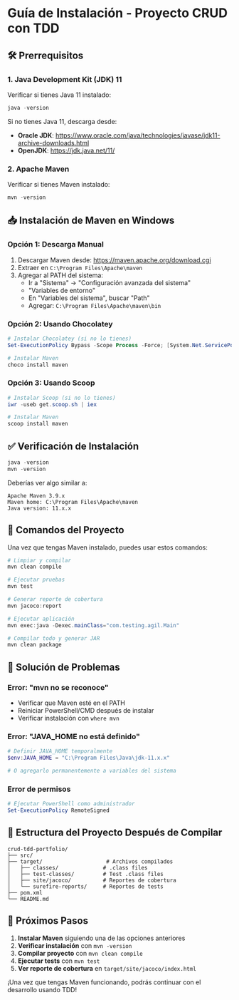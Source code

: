 # Guía de Instalación - Proyecto CRUD con TDD

## 🛠️ Prerrequisitos

### 1. Java Development Kit (JDK) 11
Verificar si tienes Java 11 instalado:
```powershell
java -version
```

Si no tienes Java 11, descarga desde:
- **Oracle JDK**: https://www.oracle.com/java/technologies/javase/jdk11-archive-downloads.html
- **OpenJDK**: https://jdk.java.net/11/

### 2. Apache Maven
Verificar si tienes Maven instalado:
```powershell
mvn -version
```

## 📥 Instalación de Maven en Windows

### Opción 1: Descarga Manual
1. Descargar Maven desde: https://maven.apache.org/download.cgi
2. Extraer en `C:\Program Files\Apache\maven`
3. Agregar al PATH del sistema:
   - Ir a "Sistema" → "Configuración avanzada del sistema"
   - "Variables de entorno"
   - En "Variables del sistema", buscar "Path"
   - Agregar: `C:\Program Files\Apache\maven\bin`

### Opción 2: Usando Chocolatey
```powershell
# Instalar Chocolatey (si no lo tienes)
Set-ExecutionPolicy Bypass -Scope Process -Force; [System.Net.ServicePointManager]::SecurityProtocol = [System.Net.ServicePointManager]::SecurityProtocol -bor 3072; iex ((New-Object System.Net.WebClient).DownloadString('https://community.chocolatey.org/install.ps1'))

# Instalar Maven
choco install maven
```

### Opción 3: Usando Scoop
```powershell
# Instalar Scoop (si no lo tienes)
iwr -useb get.scoop.sh | iex

# Instalar Maven
scoop install maven
```

## ✅ Verificación de Instalación

```powershell
java -version
mvn -version
```

Deberías ver algo similar a:
```
Apache Maven 3.9.x
Maven home: C:\Program Files\Apache\maven
Java version: 11.x.x
```

## 🚀 Comandos del Proyecto

Una vez que tengas Maven instalado, puedes usar estos comandos:

```powershell
# Limpiar y compilar
mvn clean compile

# Ejecutar pruebas
mvn test

# Generar reporte de cobertura
mvn jacoco:report

# Ejecutar aplicación
mvn exec:java -Dexec.mainClass="com.testing.agil.Main"

# Compilar todo y generar JAR
mvn clean package
```

## 🐛 Solución de Problemas

### Error: "mvn no se reconoce"
- Verificar que Maven esté en el PATH
- Reiniciar PowerShell/CMD después de instalar
- Verificar instalación con `where mvn`

### Error: "JAVA_HOME no está definido"
```powershell
# Definir JAVA_HOME temporalmente
$env:JAVA_HOME = "C:\Program Files\Java\jdk-11.x.x"

# O agregarlo permanentemente a variables del sistema
```

### Error de permisos
```powershell
# Ejecutar PowerShell como administrador
Set-ExecutionPolicy RemoteSigned
```

## 📁 Estructura del Proyecto Después de Compilar

```
crud-tdd-portfolio/
├── src/
├── target/                    # Archivos compilados
│   ├── classes/              # .class files
│   ├── test-classes/         # Test .class files
│   ├── site/jacoco/          # Reportes de cobertura
│   └── surefire-reports/     # Reportes de tests
├── pom.xml
└── README.md
```

## 🎯 Próximos Pasos

1. **Instalar Maven** siguiendo una de las opciones anteriores
2. **Verificar instalación** con `mvn -version`
3. **Compilar proyecto** con `mvn clean compile`
4. **Ejecutar tests** con `mvn test`
5. **Ver reporte de cobertura** en `target/site/jacoco/index.html`

¡Una vez que tengas Maven funcionando, podrás continuar con el desarrollo usando TDD!
